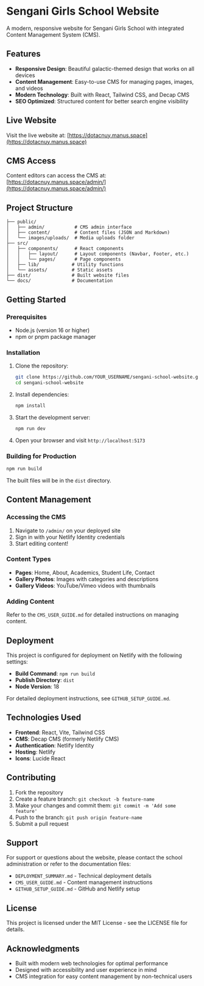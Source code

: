 # Sengani Girls School Website

A modern, responsive website for Sengani Girls School with integrated Content Management System (CMS).

## Features

- **Responsive Design**: Beautiful galactic-themed design that works on all devices
- **Content Management**: Easy-to-use CMS for managing pages, images, and videos
- **Modern Technology**: Built with React, Tailwind CSS, and Decap CMS
- **SEO Optimized**: Structured content for better search engine visibility

## Live Website

Visit the live website at: [https://dotacnuy.manus.space](https://dotacnuy.manus.space)

## CMS Access

Content editors can access the CMS at: [https://dotacnuy.manus.space/admin/](https://dotacnuy.manus.space/admin/)

## Project Structure

```
├── public/
│   ├── admin/           # CMS admin interface
│   ├── content/         # Content files (JSON and Markdown)
│   └── images/uploads/  # Media uploads folder
├── src/
│   ├── components/      # React components
│   │   ├── layout/      # Layout components (Navbar, Footer, etc.)
│   │   └── pages/       # Page components
│   ├── lib/            # Utility functions
│   └── assets/         # Static assets
├── dist/               # Built website files
└── docs/               # Documentation
```

## Getting Started

### Prerequisites

- Node.js (version 16 or higher)
- npm or pnpm package manager

### Installation

1. Clone the repository:
   ```bash
   git clone https://github.com/YOUR_USERNAME/sengani-school-website.git
   cd sengani-school-website
   ```

2. Install dependencies:
   ```bash
   npm install
   ```

3. Start the development server:
   ```bash
   npm run dev
   ```

4. Open your browser and visit `http://localhost:5173`

### Building for Production

```bash
npm run build
```

The built files will be in the `dist` directory.

## Content Management

### Accessing the CMS

1. Navigate to `/admin/` on your deployed site
2. Sign in with your Netlify Identity credentials
3. Start editing content!

### Content Types

- **Pages**: Home, About, Academics, Student Life, Contact
- **Gallery Photos**: Images with categories and descriptions
- **Gallery Videos**: YouTube/Vimeo videos with thumbnails

### Adding Content

Refer to the `CMS_USER_GUIDE.md` for detailed instructions on managing content.

## Deployment

This project is configured for deployment on Netlify with the following settings:

- **Build Command**: `npm run build`
- **Publish Directory**: `dist`
- **Node Version**: 18

For detailed deployment instructions, see `GITHUB_SETUP_GUIDE.md`.

## Technologies Used

- **Frontend**: React, Vite, Tailwind CSS
- **CMS**: Decap CMS (formerly Netlify CMS)
- **Authentication**: Netlify Identity
- **Hosting**: Netlify
- **Icons**: Lucide React

## Contributing

1. Fork the repository
2. Create a feature branch: `git checkout -b feature-name`
3. Make your changes and commit them: `git commit -m 'Add some feature'`
4. Push to the branch: `git push origin feature-name`
5. Submit a pull request

## Support

For support or questions about the website, please contact the school administration or refer to the documentation files:

- `DEPLOYMENT_SUMMARY.md` - Technical deployment details
- `CMS_USER_GUIDE.md` - Content management instructions
- `GITHUB_SETUP_GUIDE.md` - GitHub and Netlify setup

## License

This project is licensed under the MIT License - see the LICENSE file for details.

## Acknowledgments

- Built with modern web technologies for optimal performance
- Designed with accessibility and user experience in mind
- CMS integration for easy content management by non-technical users


